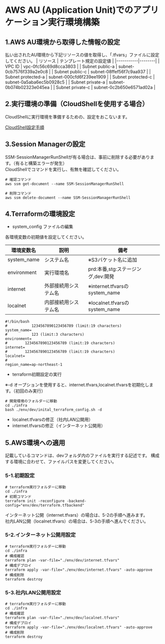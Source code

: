 # AWS AU (Application Unit)でのアプリケーション実行環境構築

## 1.AWS AU環境から取得した情報の設定

払い出されたAU環境から下記リソースの値を取得し、「.tfvars」ファイルに設定してください。
| リソース | テンプレート規定の設定値 |
|-----------|--------|
| VPC ID | vpc-0fc56c69d8cca3803 |
| Subnet public-a | subnet-0cb7576f339a2e0c8 |
| Subnet public-c | subnet-08ffef56f7c9aa937 |
| Subnet protected-a | subnet-000cfd6f239ee1909 |
| Subnet protected-c | subnet-0a5aba6ec5b0928c5 |
| Subnet private-a | subnet-0b074b02323e045ea |
| Subnet private-c | subnet-0c2b650e6571ad02a |

## 2.実行環境の準備（CloudShellを使用する場合）

CloudShellに実行環境を準備するための、設定をおこないます。

[CloudShell設定手順](../docs/cloudshell/README.md)

## 3.Session Managerの設定

SSM-SessionManagerRunShellが有る場合は、事前に削除する必要があります。（有ると構築エラーが発生）  
CloudShellでコマンドを実行し、有無を確認してください。

``` shell
# 確認コマンド
aws ssm get-document --name SSM-SessionManagerRunShell

# 削除コマンド
aws ssm delete-document --name SSM-SessionManagerRunShell
```

## 4.Terraformの環境設定


- system_config ファイルの編集

各環境変数の初期値を設定してください。

| 環境変数名 | 説明 | 備考 |
|-----------|------|------|
| system_name | システム名 | ※S3バケット名に追加 |
| environment | 実行環境名 | prd:本番,stg:ステージング,dev:開発 |
| internet | 外部接続用システム名 | ※internet.tfvarsのsystem_name |
| localnet | 内部接続用システム名 | ※localnet.tfvarsのsystem_name |

``` shell
#!/bin/bash
#           1234567890123456789 (limit:19 characters)
system_name=
#           123 (limit:3 characters)
environment=
#        1234567890123456789 (limit:19 characters)
internet=
#        1234567890123456789 (limit:19 characters)
localnet=
#
region_name=ap-northeast-1
```

- terraform初期設定の実行

※-d オープションを使用すると、internet.tfvars,localnet.tfvarsを初期化します。（初回のみ実行）

``` shell
# 開発環境のフォルダーに移動
cd ./infra
bash ./env/dev/inital_terraform_config.sh -d
```

- localnet.tfvarsの修正（社内LAN公開用）
- internet.tfvarsの修正（インターネット公開用）

## 5.AWS環境への適用

記載しているコマンドは、devフォルダ内のファイルを実行する記述です。
構成する環境に合わせて、ファイルパスを変更してください。

### 5-1.初期設定

``` shell
# terraform実行フォルダーに移動
cd ./infra
# 初期コマンド
terraform init -reconfigure -backend-config="env/dev/terraform.tfbackend"
```
インターネット公開（internet.tfvars）の場合は、5-2の手順へ進みます。  
社内LAN公開（localnet.tfvars）の場合は、5-3の手順へ進んでください。

### 5-2.インターネット公開用設定

``` shell
# terraform実行フォルダーに移動
cd ./infra
# 構成確認
terraform plan -var-file="./env/dev/internet.tfvars"
# 構成デプロイ
terraform apply -var-file="./env/dev/internet.tfvars" -auto-approve
# 構成削除
terraform destroy
```

### 5-3.社内LAN公開用設定

``` shell
# terraform実行フォルダーに移動
cd ./infra
# 構成確認
terraform plan -var-file="./env/dev/localnet.tfvars"
# 構成デプロイ
terraform apply -var-file="./env/dev/localnet.tfvars" -auto-approve
# 構成削除
terraform destroy
```


